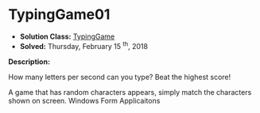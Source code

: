 # TypingGame01


* <b>Solution Class:</b> [TypingGame](TypingGame01)
* <b>Solved:</b> Thursday, February 15 <sup>th</sup>, 2018

<b>Description:</b>

How many letters per second can you type? Beat the highest score!

A game that has random characters appears, simply match the characters shown on screen. Windows Form Applicaitons
